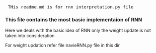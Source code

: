 <pre> THis readme.md is for rnn_interpretation.py file </pre>
<h3> This file contains the most basic implementaion of RNN </h3>
<p> Here we deals with the basic idea of RNN only the weight update is not taken into consideration </p>
<p> For weight updation refer file navieRNN.py file in this dir </p>